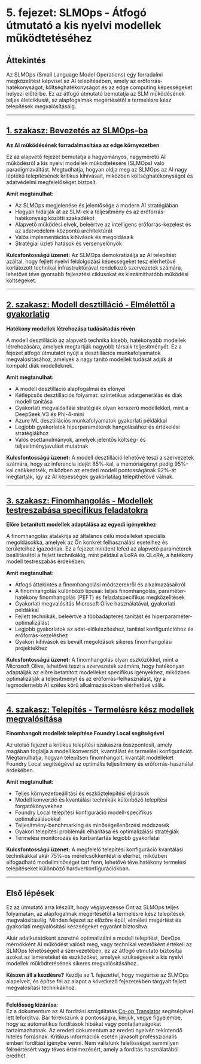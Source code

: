 <!--
CO_OP_TRANSLATOR_METADATA:
{
  "original_hash": "2db7a2f6e9873c3cd09fea6736bf360b",
  "translation_date": "2025-09-18T17:07:33+00:00",
  "source_file": "Module05/README.md",
  "language_code": "hu"
}
-->
# 5. fejezet: SLMOps - Átfogó útmutató a kis nyelvi modellek működtetéséhez

## Áttekintés

Az SLMOps (Small Language Model Operations) egy forradalmi megközelítést képvisel az AI telepítésében, amely az erőforrás-hatékonyságot, költséghatékonyságot és az edge computing képességeket helyezi előtérbe. Ez az átfogó útmutató bemutatja az SLM működésének teljes életciklusát, az alapfogalmak megértésétől a termelésre kész telepítések megvalósításáig.

---

## [1. szakasz: Bevezetés az SLMOps-ba](./01.IntroduceSLMOps.md)

**Az AI működésének forradalmasítása az edge környezetben**

Ez az alapvető fejezet bemutatja a hagyományos, nagyméretű AI működésről a kis nyelvi modellek működtetésére (SLMOps) való paradigmaváltást. Megtudhatja, hogyan oldja meg az SLMOps az AI nagy léptékű telepítésének kritikus kihívásait, miközben költséghatékonyságot és adatvédelmi megfelelőséget biztosít.

**Amit megtanulhat:**
- Az SLMOps megjelenése és jelentősége a modern AI stratégiában
- Hogyan hidalják át az SLM-ek a teljesítmény és az erőforrás-hatékonyság közötti szakadékot
- Alapvető működési elvek, beleértve az intelligens erőforrás-kezelést és az adatvédelem-központú architektúrát
- Valós implementációs kihívások és megoldásaik
- Stratégiai üzleti hatások és versenyelőnyök

**Kulcsfontosságú üzenet:** Az SLMOps demokratizálja az AI telepítést azáltal, hogy fejlett nyelvi feldolgozási képességeket tesz elérhetővé korlátozott technikai infrastruktúrával rendelkező szervezetek számára, lehetővé téve gyorsabb fejlesztési ciklusokat és kiszámíthatóbb működési költségeket.

---

## [2. szakasz: Modell desztilláció - Elmélettől a gyakorlatig](./02.SLMOps-Distillation.md)

**Hatékony modellek létrehozása tudásátadás révén**

A modell desztilláció az alapvető technika kisebb, hatékonyabb modellek létrehozására, amelyek megtartják nagyobb társaik teljesítményét. Ez a fejezet átfogó útmutatót nyújt a desztillációs munkafolyamatok megvalósításához, amelyek a nagy tanító modellek tudását adják át kompakt diák modelleknek.

**Amit megtanulhat:**
- A modell desztilláció alapfogalmai és előnyei
- Kétlépcsős desztillációs folyamat: szintetikus adatgenerálás és diák modell tanítása
- Gyakorlati megvalósítási stratégiák olyan korszerű modellekkel, mint a DeepSeek V3 és Phi-4-mini
- Azure ML desztillációs munkafolyamatok gyakorlati példákkal
- Legjobb gyakorlatok hiperparaméterek hangolásához és értékelési stratégiákhoz
- Valós esettanulmányok, amelyek jelentős költség- és teljesítményjavulást mutatnak

**Kulcsfontosságú üzenet:** A modell desztilláció lehetővé teszi a szervezetek számára, hogy az inferencia idejét 85%-kal, a memóriaigényt pedig 95%-kal csökkentsék, miközben az eredeti modell pontosságának 92%-át megtartják, így az AI képességek gyakorlatilag telepíthetővé válnak.

---

## [3. szakasz: Finomhangolás - Modellek testreszabása specifikus feladatokra](./03.SLMOps-Finetuing.md)

**Előre betanított modellek adaptálása az egyedi igényekhez**

A finomhangolás átalakítja az általános célú modelleket speciális megoldásokká, amelyek az Ön konkrét felhasználási eseteihez és területeihez igazodnak. Ez a fejezet mindent lefed az alapvető paraméterek beállításától a fejlett technikákig, mint például a LoRA és QLoRA, a hatékony modell testreszabás érdekében.

**Amit megtanulhat:**
- Átfogó áttekintés a finomhangolási módszerekről és alkalmazásaikról
- A finomhangolás különböző típusai: teljes finomhangolás, paraméter-hatékony finomhangolás (PEFT) és feladatspecifikus megközelítések
- Gyakorlati megvalósítás Microsoft Olive használatával, gyakorlati példákkal
- Fejlett technikák, beleértve a többadapteres tanítást és hiperparaméter-optimalizálást
- Legjobb gyakorlatok az adat-előkészítéshez, tanítási konfigurációhoz és erőforrás-kezeléshez
- Gyakori kihívások és bevált megoldások sikeres finomhangolási projektekhez

**Kulcsfontosságú üzenet:** A finomhangolás olyan eszközökkel, mint a Microsoft Olive, lehetővé teszi a szervezetek számára, hogy hatékonyan adaptálják az előre betanított modelleket specifikus igényekhez, miközben optimalizálják a teljesítményt és az erőforrás-felhasználást, így a legmodernebb AI széles körű alkalmazásokban elérhetővé válik.

---

## [4. szakasz: Telepítés - Termelésre kész modellek megvalósítása](./04.SLMOps.Deployment.md)

**Finomhangolt modellek telepítése Foundry Local segítségével**

Az utolsó fejezet a kritikus telepítési szakaszra összpontosít, amely magában foglalja a modell konverziót, kvantálást és termelési konfigurációt. Megtanulhatja, hogyan telepítsen finomhangolt, kvantált modelleket Foundry Local segítségével az optimális teljesítmény és erőforrás-használat érdekében.

**Amit megtanulhat:**
- Teljes környezetbeállítási és eszköztelepítési eljárások
- Modell konverzió és kvantálási technikák különböző telepítési forgatókönyvekhez
- Foundry Local telepítési konfiguráció modell-specifikus optimalizálásokkal
- Teljesítmény-benchmarking és minőségellenőrzési módszerek
- Gyakori telepítési problémák elhárítása és optimalizálási stratégiák
- Termelési monitorozás és karbantartás legjobb gyakorlatai

**Kulcsfontosságú üzenet:** A megfelelő telepítési konfiguráció kvantálási technikákkal akár 75%-os méretcsökkentést is elérhet, miközben elfogadható modellminőséget tart fenn, lehetővé téve hatékony termelési telepítéseket különböző hardverkonfigurációkban.

---

## Első lépések

Ez az útmutató arra készült, hogy végigvezesse Önt az SLMOps teljes folyamatán, az alapfogalmak megértésétől a termelésre kész telepítések megvalósításáig. Minden fejezet az előzőre épül, elméleti megértést és gyakorlati megvalósítási készségeket egyaránt biztosítva.

Akár adatkutatóként szeretné optimalizálni a modell telepítést, DevOps mérnökként AI működést valósít meg, vagy technikai vezetőként értékeli az SLMOps lehetőségeit a szervezetében, ez az átfogó útmutató biztosítja azokat az ismereteket és eszközöket, amelyek szükségesek a kis nyelvi modellek működtetésének sikeres megvalósításához.

**Készen áll a kezdésre?** Kezdje az 1. fejezettel, hogy megértse az SLMOps alapelveit, és építse fel az alapot a következő fejezetekben tárgyalt fejlett megvalósítási technikákhoz.

---

**Felelősség kizárása**:  
Ez a dokumentum az AI fordítási szolgáltatás [Co-op Translator](https://github.com/Azure/co-op-translator) segítségével lett lefordítva. Bár törekszünk a pontosságra, kérjük, vegye figyelembe, hogy az automatikus fordítások hibákat vagy pontatlanságokat tartalmazhatnak. Az eredeti dokumentum az eredeti nyelvén tekintendő hiteles forrásnak. Kritikus információk esetén javasolt professzionális emberi fordítást igénybe venni. Nem vállalunk felelősséget semmilyen félreértésért vagy téves értelmezésért, amely a fordítás használatából eredhet.